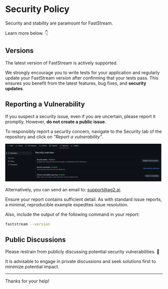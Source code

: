 # Security Policy

Security and stability are paramount for FastStream.

Learn more below. 👇

## Versions

The latest version of FastStream is actively supported.

We strongly encourage you to write tests for your application and regularly update your FastStream version after confirming that your tests pass. This ensures you benefit from the latest features, bug fixes, and **security updates**.

## Reporting a Vulnerability

If you suspect a security issue, even if you are uncertain, please report it promptly. However, **do not create a public issue**.

To responsibly report a security concern, navigate to the Security tab of the repository and click on *"Report a vulnerability"*.

![Screenshot of repo security tab showing "Report a vulnerability" button](https://github.com/encode/.github/raw/master/img/github-demos-private-vulnerability-reporting.png)

Alternatively, you can send an email to: [support@ag2.ai](support@ag2.ai).

Ensure your report contains sufficient detail. As with standard issue reports, a minimal, reproducible example expedites issue resolution.

Also, include the output of the following command in your report:

```bash
faststream --version
```

## Public Discussions

Please restrain from publicly discussing potential security vulnerabilities. 🙊

It is advisable to engage in private discussions and seek solutions first to minimize potential impact.

---

Thanks for your help!
